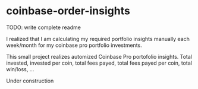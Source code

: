 # coinbase-order-insights
TODO: write complete readme

I realized that I am calculating my required portfolio insights manually each week/month for my coinbase pro portfolio investments.

This small project realizes automized Coinbase Pro portofolio insights. 
Total invested, invested per coin, total fees payed, total fees payed per coin, total win/loss, ...

Under construction

